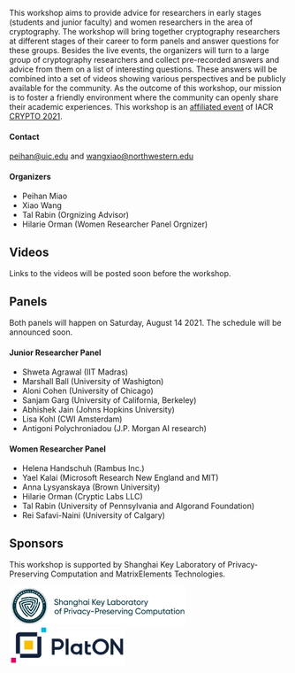 
This workshop aims to provide advice for researchers in early stages (students and junior faculty) and women researchers in the area of cryptography. The workshop will bring together cryptography researchers at different stages of their career to form panels and answer questions for these groups. Besides the live events, the organizers will turn to a large group of cryptography researchers and collect pre-recorded answers and advice from them on a list of interesting questions. These answers will be combined into a set of videos showing various perspectives and be publicly available for the community. As the outcome of this workshop, our mission is to foster a friendly environment where the community can openly share their academic experiences.
This workshop is an [affiliated event](https://crypto.iacr.org/2021/affiliated.php) of IACR [CRYPTO 2021](https://crypto.iacr.org/2021/).

#### Contact
[peihan@uic.edu](peihan@uic.edu) and [wangxiao@northwestern.edu](wangxiao@northwestern.edu)

#### Organizers
- Peihan Miao
- Xiao Wang
- Tal Rabin (Orgnizing Advisor)
- Hilarie Orman (Women Researcher Panel Orgnizer)

## Videos
Links to the videos will be posted soon before the workshop.

## Panels
Both panels will happen on Saturday, August 14 2021. The schedule will be announced soon.

#### Junior Researcher Panel
- Shweta Agrawal (IIT Madras)
- Marshall Ball (University of Washigton)
- Aloni Cohen (University of Chicago)
- Sanjam Garg (University of California, Berkeley)
- Abhishek Jain (Johns Hopkins University)
- Lisa Kohl (CWI Amsterdam)
- Antigoni Polychroniadou (J.P. Morgan AI research)

#### Women Researcher Panel
- Helena Handschuh (Rambus Inc.)
- Yael Kalai (Microsoft Research New England and MIT)
- Anna Lysyanskaya (Brown University)
- Hilarie Orman (Cryptic Labs LLC)
- Tal Rabin (University of Pennsylvania and Algorand Foundation)
- Rei Safavi-Naini (University of Calgary)


## Sponsors 
This workshop is supported by Shanghai Key Laboratory of Privacy-Preserving Computation and MatrixElements Technologies.

<img src="Lab-logo.png" height=70px/>
<img src="PlatON-logo.png" height=70px/>

